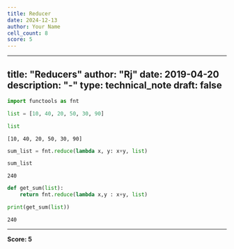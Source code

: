 ```yaml
---
title: Reducer
date: 2024-12-13
author: Your Name
cell_count: 8
score: 5
---
```


---
title: "Reducers"
author: "Rj"
date: 2019-04-20
description: "-"
type: technical_note
draft: false
---

```python
import functools as fnt
```


```python
list = [10, 40, 20, 50, 30, 90]
```


```python
list
```




    [10, 40, 20, 50, 30, 90]




```python
sum_list = fnt.reduce(lambda x, y: x+y, list)
```


```python
sum_list
```




    240




```python
def get_sum(list):
    return fnt.reduce(lambda x,y : x+y, list)
```


```python
print(get_sum(list))
```

    240



---
**Score: 5**